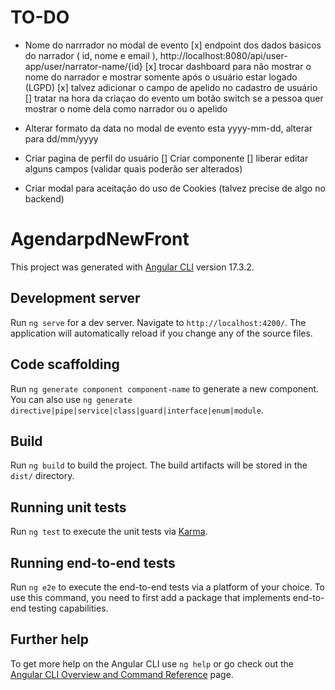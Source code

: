 # TO-DO
- Nome do narrrador no modal de evento
[x] endpoint dos dados basicos do narrador ( id, nome e email ), http://localhost:8080/api/user-app/user/narrator-name/{id}
[x] trocar dashboard para não mostrar o nome do narrador e mostrar somente após o usuário estar logado (LGPD)
[x] talvez adicionar o campo de apelido no cadastro de usuário
[] tratar na hora da criaçao do evento um botão switch se a pessoa quer mostrar o nome dela como narrador ou o apelido

- Alterar formato da data no modal de evento esta yyyy-mm-dd, alterar para dd/mm/yyyy

- Criar pagina de perfil do usuário
  [] Criar componente
  [] liberar editar alguns campos (validar quais poderão ser alterados)

- Criar modal para aceitação do uso de Cookies (talvez precise de algo no backend)

# AgendarpdNewFront

This project was generated with [Angular CLI](https://github.com/angular/angular-cli) version 17.3.2.

## Development server

Run `ng serve` for a dev server. Navigate to `http://localhost:4200/`. The application will automatically reload if you change any of the source files.

## Code scaffolding

Run `ng generate component component-name` to generate a new component. You can also use `ng generate directive|pipe|service|class|guard|interface|enum|module`.

## Build

Run `ng build` to build the project. The build artifacts will be stored in the `dist/` directory.

## Running unit tests

Run `ng test` to execute the unit tests via [Karma](https://karma-runner.github.io).

## Running end-to-end tests

Run `ng e2e` to execute the end-to-end tests via a platform of your choice. To use this command, you need to first add a package that implements end-to-end testing capabilities.

## Further help

To get more help on the Angular CLI use `ng help` or go check out the [Angular CLI Overview and Command Reference](https://angular.io/cli) page.
